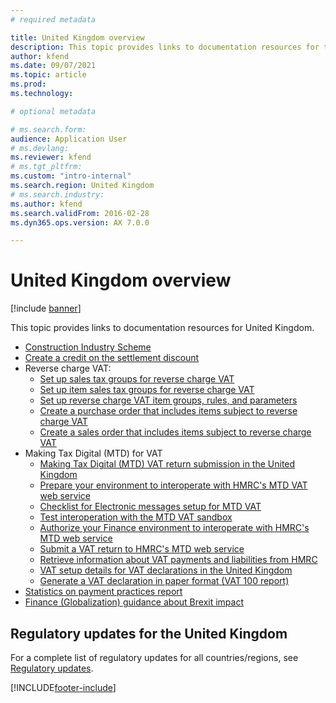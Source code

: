 ```yaml
---
# required metadata

title: United Kingdom overview
description: This topic provides links to documentation resources for the United Kingdom. 
author: kfend
ms.date: 09/07/2021
ms.topic: article
ms.prod: 
ms.technology: 

# optional metadata

# ms.search.form: 
audience: Application User
# ms.devlang: 
ms.reviewer: kfend
# ms.tgt_pltfrm: 
ms.custom: "intro-internal"
ms.search.region: United Kingdom
# ms.search.industry: 
ms.author: kfend
ms.search.validFrom: 2016-02-28
ms.dyn365.ops.version: AX 7.0.0

---
```


# United Kingdom overview

[!include [banner](../includes/banner.md)]

This topic provides links to documentation resources for United Kingdom. 

- [Construction Industry Scheme](emea-gbr-cis-construction-industry-scheme.md)
- [Create a credit on the settlement discount](tasks/gb-00009-credit-note-settlement-discount.md)
- Reverse charge VAT:
  - [Set up sales tax groups for reverse charge VAT](tasks/gb-00002-sales-tax-groups-reverse-charge-vat.md)
  - [Set up item sales tax groups for reverse charge VAT](tasks/gb-00002-item-sales-tax-groups-reverse-charge-vat.md)
  - [Set up reverse charge VAT item groups, rules, and parameters](tasks/gb-00002-reverse-charge-vat-item-groups.md)
  - [Create a purchase order that includes items subject to reverse charge VAT](tasks/purchase-order-reverse-charge-vat.md)
  - [Create a sales order that includes items subject to reverse charge VAT](tasks/gb-00002-sales-order.md)
- Making Tax Digital (MTD) for VAT
  - [Making Tax Digital (MTD) VAT return submission in the United Kingdom](emea-gbr-mtd-vat-integration.md)
  - [Prepare your environment to interoperate with HMRC's MTD VAT web service](emea-gbr-mtd-vat-integration-setup.md)
  - [Checklist for Electronic messages setup for MTD VAT](emea-gbr-mtd-vat-integration-em-setup-checklist.md)
  - [Test interoperation with the MTD VAT sandbox](emea-gbr-mtd-vat-integration-sandbox.md)
  - [Authorize your Finance environment to interoperate with HMRC's MTD web service](emea-gbr-mtd-vat-integration-authorization.md) 
  - [Submit a VAT return to HMRC's MTD web service](emea-gbr-mtd-vat-integration-submission.md)
  - [Retrieve information about VAT payments and liabilities from HMRC](emea-gbr-mtd-vat-integration-optional-scenarios.md)
  - [VAT setup details for VAT declarations in the United Kingdom](emea-gbr-mtd-vat-integration-declaration.md )
  - [Generate a VAT declaration in paper format (VAT 100 report)](emea-gbr-mtd-vat-integration-vat100.md)
- [Statistics on payment practices report](emea-gbr-statistics-on-payment-practices-report.md)
- [Finance (Globalization) guidance about Brexit impact](https://businesscenter.mbs.microsoft.com/#contentdetail/GuidanceBrexitImpact)

## Regulatory updates for the United Kingdom

For a complete list of regulatory updates for all countries/regions, see [Regulatory updates](regulatory-updates.md).


[!INCLUDE[footer-include](../../includes/footer-banner.md)]
